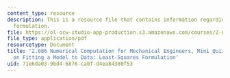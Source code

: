 ```yaml
---
content_type: resource
description: This is a resource file that contains information regarding least squares
  formulation.
file: https://ol-ocw-studio-app-production.s3.amazonaws.com/courses/2-086-numerical-computation-for-mechanical-engineers-fall-2014/71e6da039bd46876ca0fd4ea84380f53_MIT2_086F14_MiniQuiz5.pdf
file_type: application/pdf
resourcetype: Document
title: '2.086 Numerical Computation for Mechanical Engineers, Mini Quiz 5: Nutshell
  on Fitting a Model to Data: Least-Squares Formulation'
uid: 71e6da03-9bd4-6876-ca0f-d4ea84380f53
---
```

